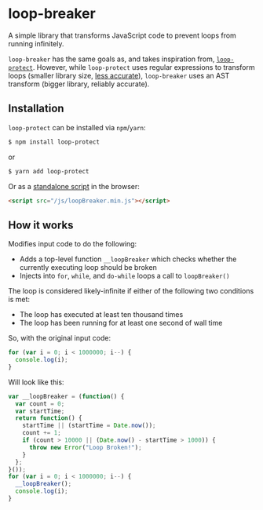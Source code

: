 # loop-breaker

A simple library that transforms JavaScript code to prevent loops from running
infinitely.

`loop-breaker` has the same goals as, and takes inspiration from,
[`loop-protect`](https://github.com/jsbin/loop-protect). However, while
`loop-protect` uses regular expressions to transform loops (smaller library
size, [less accurate](https://github.com/jsbin/loop-protect/issues/16)), `loop-breaker` uses an AST transform (bigger library,
reliably accurate).

## Installation

`loop-protect` can be installed via `npm`/`yarn`:

```sh
$ npm install loop-protect
```

or

```sh
$ yarn add loop-protect
```

Or as a [standalone
script](https://github.com/popcodeorg/loop-breaker/releases) in the browser:

```html
<script src="/js/loopBreaker.min.js"></script>
```

## How it works

Modifies input code to do the following:

* Adds a top-level function `__loopBreaker` which checks whether the currently
  executing loop should be broken
* Injects into `for`, `while`, and `do-while` loops a call to `loopBreaker()`

The loop is considered likely-infinite if either of the following two conditions is met:

* The loop has executed at least ten thousand times
* The loop has been running for at least one second of wall time

So, with the original input code:

```js
for (var i = 0; i < 1000000; i--) {
  console.log(i);
}
```

Will look like this:

```js
var __loopBreaker = (function() {
  var count = 0;
  var startTime;
  return function() {
    startTime || (startTime = Date.now());
    count += 1;
    if (count > 10000 || (Date.now() - startTime > 1000)) {
      throw new Error("Loop Broken!");
    }
  };
}());
for (var i = 0; i < 1000000; i--) {
  __loopBreaker();
  console.log(i);
}
```
